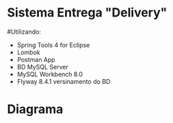 # Sistema Entrega "Delivery"
#Utilizando:
* Spring Tools 4 for Eclipse
* Lombok
* Postman App
* BD MySQL Server
* MySQL Workbench 8.0
* Flyway 8.4.1 versinamento do BD

# Diagrama




